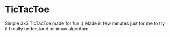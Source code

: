 # TicTacToe
Simple 3x3 TicTacToe made for fun :)
Made in few minutes just for me to try if I really understand minimax algorithm
